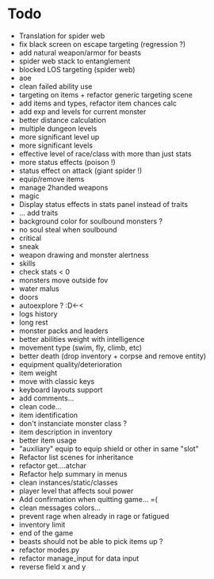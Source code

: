# Todo
 - Translation for spider web
 - fix black screen on escape targeting (regression ?)
 - add natural weapon/armor for beasts
 - spider web stack to entanglement
 - blocked LOS targeting (spider web)
 - aoe
 - clean failed ability use
 - targeting on items + refactor generic targeting scene
 - add items and types, refactor item chances calc
 - add exp and levels for current monster
 - better distance calculation
 - multiple dungeon levels
 - more significant level up
 - more significant levels
 - effective level of race/class with more than just stats
 - more status effects (poison !)
 - status effect on attack (giant spider !)
 - equip/remove items
 - manage 2handed weapons
 - magic
 - Display status effects in stats panel instead of traits
 - ... add traits
 - background color for soulbound monsters ?
 - no soul steal when soulbound
 - critical
 - sneak
 - weapon drawing and monster alertness
 - skills
 - check stats < 0
 - monsters move outside fov
 - water malus
 - doors
 - autoexplore ? :D<-<
 - logs history
 - long rest
 - monster packs and leaders
 - better abilities weight with intelligence
 - movement type (swim, fly, climb, etc)
 - better death (drop inventory + corpse and remove entity)
 - equipment quality/deterioration
 - item weight
 - move with classic keys
 - keyboard layouts support
 - add comments...
 - clean code...
 - item identification
 - don't instanciate monster class ?
 - item description in inventory
 - better item usage
 - "auxiliary" equip to equip shield or other in same "slot"
 - Refactor list scenes for inheritance
 - refactor get....atchar
 - Refactor help summary in menus
 - clean instances/static/classes
 - player level that affects soul power
 - Add confirmation when quitting game... =(
 - clean messages colors...
 - prevent rage when already in rage or fatigued
 - inventory limit
 - end of the game
 - beasts should not be able to pick items up ?
 - refactor modes.py
 - refactor manage_input for data input
 - reverse field x and y